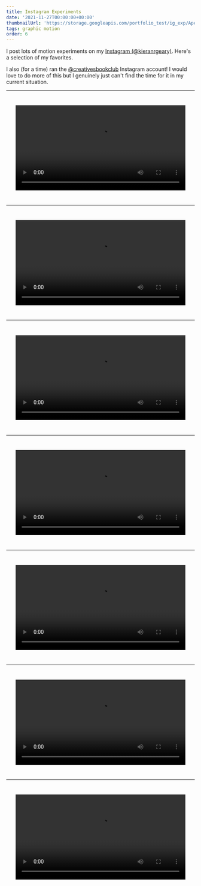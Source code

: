 ```yaml
---
title: Instagram Experiments
date: '2021-11-27T00:00:00+00:00'
thumbnailUrl: 'https://storage.googleapis.com/portfolio_test/ig_exp/Aperture%20Animation_2.gif'
tags: graphic motion
order: 6
---
```


I post lots of motion experiments on my [Instagram (@kieranrgeary)](https://www.instagram.com/kieranrgeary). Here's a selection of my favorites. 

I also (for a time) ran the [@creativesbookclub](https://www.instagram.com/creativesbookclub) Instagram account! I would love to do more of this but I genuinely just can't find the time for it in my current situation. 

-------

<video controls="controls" style="width:90%; padding: 5%;" autoplay loop>
	<source src="https://storage.googleapis.com/portfolio_test/ig_exp/Aperture%20Animation.mp4" type="video/mp4">
</video>

---------

<video controls="controls" style="width:90%; padding: 5%;" autoplay loop>
	<source src="https://storage.googleapis.com/portfolio_test/ig_exp/Rolling%20die_1.mp4" >
</video>

--------

<video controls="controls" style="width:90%; padding: 5%;" autoplay loop>
	<source src="https://storage.googleapis.com/portfolio_test/ig_exp/Baby%20Yoba_3.mp4" >
</video>

--------

<video controls="controls" style="width:90%; padding: 5%;" autoplay loop>
	<source src="https://storage.googleapis.com/portfolio_test/ig_exp/Comp%201.mp4" >
</video>

---------

<video controls="controls" style="width:90%; padding: 5%;" autoplay loop>
	<source src="https://storage.googleapis.com/portfolio_test/ig_exp/Instagram_1.mp4" >
</video>

---------

<video controls="controls" style="width:90%; padding: 5%;" autoplay loop>
	<source src="https://storage.googleapis.com/portfolio_test/ig_exp/Main_1.mp4" >
</video>

---------

<video controls="controls" style="width:90%; padding: 5%;" autoplay loop>
	<source src="https://storage.googleapis.com/portfolio_test/ig_exp/Main.mp4" >
</video>
